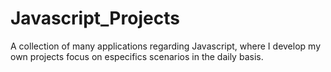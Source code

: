 # Javascript_Projects
A collection of many applications regarding Javascript, where I develop my own projects focus on especifics scenarios in the daily basis.
